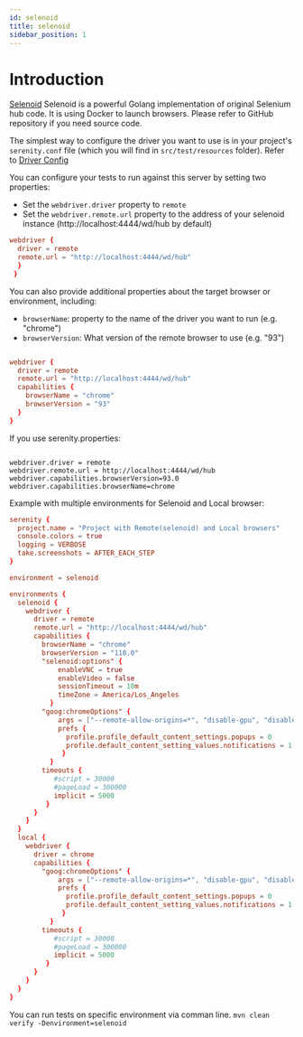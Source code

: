 ```yaml
---
id: selenoid
title: selenoid
sidebar_position: 1
---
```

# Introduction

[Selenoid](https://aerokube.com/selenoid/latest/) Selenoid is a powerful Golang implementation of original Selenium hub code. It is using Docker to launch browsers. Please refer to GitHub repository if you need source code.

The simplest way to configure the driver you want to use is in your project's `serenity.conf` file (which you will find in `src/test/resources` folder).
Refer to [Driver Config](https://serenity-bdd.github.io/docs/guide/driver_config)

You can configure your tests to run against this server by setting two properties:

 - Set the `webdriver.driver` property to `remote` 
 - Set the `webdriver.remote.url` property to the address of your selenoid instance (http://localhost:4444/wd/hub by default)

```conf
webdriver {
  driver = remote
  remote.url = "http://localhost:4444/wd/hub"
  }
 }
```

You can also provide additional properties about the target browser or environment, including:
- `browserName`:  property to the name of the driver you want to run (e.g. "chrome")
- `browserVersion`: What version of the remote browser to use (e.g. "93")

``` conf

webdriver {
  driver = remote
  remote.url = "http://localhost:4444/wd/hub"
  capabilities {
    browserName = "chrome"
    browserVersion = "93"
  }
}

```

If you use serenity.properties:
```properties

webdriver.driver = remote
webdriver.remote.url = http://localhost:4444/wd/hub
webdriver.capabilities.browserVersion=93.0
webdriver.capabilities.browserName=chrome

```

Example with multiple environments for Selenoid and Local browser:
``` conf
serenity {
  project.name = "Project with Remote(selenoid) and Local browsers"
  console.colors = true
  logging = VERBOSE
  take.screenshots = AFTER_EACH_STEP
}

environment = selenoid

environments {
  selenoid {
    webdriver {
      driver = remote
      remote.url = "http://localhost:4444/wd/hub"
      capabilities {
        browserName = "chrome"
        browserVersion = "118.0"
        "selenoid:options" {
            enableVNC = true
            enableVideo = false
            sessionTimeout = 10m
            timeZone = America/Los_Angeles
          }
        "goog:chromeOptions" {
            args = ["--remote-allow-origins=*", "disable-gpu", "disable-setuid-sandbox", "disable-dev-shm-usage"]
            prefs {
              profile.profile_default_content_settings.popups = 0
              profile.default_content_setting_values.notifications = 1
             }
          }
        timeouts {
           #script = 30000
           #pageLoad = 300000
           implicit = 5000
         }
      }
    }
  }
  local {
    webdriver {
      driver = chrome
      capabilities {
        "goog:chromeOptions" {
            args = ["--remote-allow-origins=*", "disable-gpu", "disable-setuid-sandbox", "disable-dev-shm-usage"]
            prefs {
              profile.profile_default_content_settings.popups = 0
              profile.default_content_setting_values.notifications = 1
             }
          }
        timeouts {
           #script = 30000
           #pageLoad = 300000
           implicit = 5000
         }
      }
    }
  }
}

```

You can run tests on specific environment via comman line.
`mvn clean verify -Denvironment=selenoid` 
